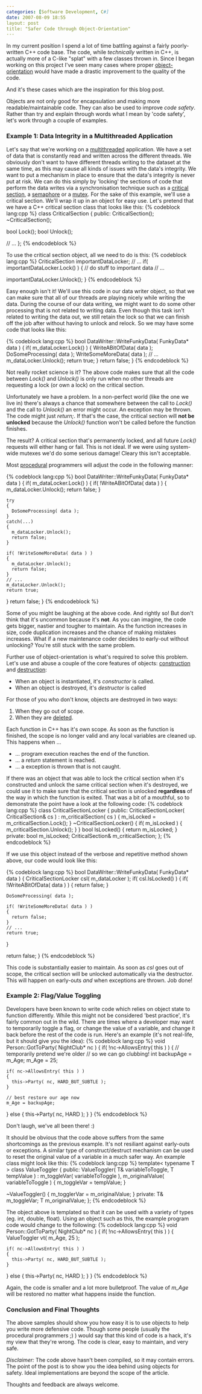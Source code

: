 ```yaml
---
categories: [Software Development, C#]
date: 2007-08-09 18:55
layout: post
title: "Safer Code through Object-Orientation"
---
```

In my current position I spend a lot of time battling against a fairly poorly-written C++ code base. The code, while <em>technically</em> written in C++, is actually more of a C-like "splat" with a few classes thrown in. Since I began working on this project I've seen many cases where proper <a href="http://en.wikipedia.org/wiki/Object-oriented_programming" title="Object-oriented programming">object-orientation</a> would have made a drastic improvement to the quality of the code.

And it's these cases which are the inspiration for this blog post.

<!--more-->

Objects are not only good for encapsulation and making more readable/maintainable code. They can also be used to improve <em>code safety</em>. Rather than try and explain through words what I mean by 'code safety', let's work through a couple of examples.

<h3>Example 1: Data Integrity in a Multithreaded Application</h3>
Let's say that we're working on a <a href="http://en.wikipedia.org/wiki/Thread_(computer_science)" title="Threading">multithreaded</a> application. We have a set of data that is constantly read and written across the different threads. We obviously don't want to have different threads writing to the dataset at the same time, as this may cause all kinds of issues with the data's integrity. We want to put a mechanism in place to ensure that the data's integrity is never put at risk. We can do this simply by 'locking' the sections of code that perform the data writes via a synchronisation technique such as a <a href="http://en.wikipedia.org/wiki/Critical_section" title="Critical section">critical section</a>, a <a href="http://en.wikipedia.org/wiki/Semaphore_(programming)" title="Semaphore">semaphore</a> or a <a href="http://en.wikipedia.org/wiki/Mutex" title="Mutex">mutex</a>. For the sake of this example, we'll use a critical section. We'll wrap it up in an object for easy use. Let's pretend that we have a C++ critical section class that looks like this:
{% codeblock lang:cpp %}
class CriticalSection
{
public:
  CriticalSection();
  ~CriticalSection();

  bool Lock();
  bool Unlock();

  // ...
};
{% endcodeblock %}


To use the critical section object, all we need to do is this:
{% codeblock lang:cpp %}
CriticalSection importantDataLocker;
// ...
if( importantDataLocker.Lock() )
{
  // do stuff to important data
  // ...

  importantDataLocker.Unlock();
}
{% endcodeblock %}


Easy enough isn't it! We'll use this code in our data writer object, so that we can make sure that all of our threads are playing nicely while writing the data. During the course of our data writing, we might want to do some other processing that is not related to writing data. Even though this task isn't related to writing the data out, we still retain the lock so that we can finish off the job after without having to unlock and relock. So we may have some code that looks like this:

{% codeblock lang:cpp %}
bool DataWriter::WriteFunkyData( FunkyData* data )
{
  if( m_dataLocker.Lock() )
  {
    WriteABitOfData( data );
    DoSomeProcessing( data );
    WriteSomeMoreData( data );
    // ...
    m_dataLocker.Unlock();
    return true;
  }
  return false;
}
{% endcodeblock %}


Not really rocket science is it? The above code makes sure that all the code between <em>Lock()</em> and <em>Unlock()</em> is only run when no other threads are requesting a lock (or own a lock) on the critical section.

Unfortunately we have a problem. In a non-perfect world (like the one we live in) there's always a chance that somewhere between the call to <em>Lock()</em> and the call to <em>Unlock()</em> an error might occur. An exception may be thrown. The code might just <em>return;</em>. If that's the case, the critical section will <strong>not be unlocked</strong> because the <em>Unlock()</em> function won't be called before the function finishes.

The result? A critical section that's permanently locked, and all future <em>Lock()</em> requests will either hang or fail. This is not ideal. If we were using system-wide mutexes we'd do some serious damage! Cleary this isn't acceptable.

Most <a href="http://en.wikipedia.org/wiki/Procedural_programming" title="Procedural programming">procedural</a> programmers will adjust the code in the following manner:

{% codeblock lang:cpp %}
bool DataWriter::WriteFunkyData( FunkyData* data )
{
  if( m_dataLocker.Lock() )
  {
    if( !WriteABitOfData( data ) )
    {
      m_dataLocker.Unlock();
      return false;
    }

    try
    {
      DoSomeProcessing( data );
    }
    catch(...)
    {
      m_dataLocker.Unlock();
      return false;
    }

    if( !WriteSomeMoreData( data ) )
    {
      m_dataLocker.Unlock();
      return false;
    }
    // ...
    m_dataLocker.Unlock();
    return true;
  }
  return false;
}
{% endcodeblock %}


Some of you might be laughing at the above code. And rightly so! But don't think that it's uncommon because it's <strong>not</strong>. As you can imagine, the code gets bigger, nastier and tougher to maintain. As the function increases in size, code duplication increases and the chance of making mistakes increases. What if a new maintenance coder decides to early-out without unlocking? You're still stuck with the same problem.

Further use of object-orientation is what's required to solve this problem. Let's use and abuse a couple of the core features of objects: <a href="http://en.wikipedia.org/wiki/Constructor_%28computer_science%29" title="Constructor">construction</a> and <a href="http://en.wikipedia.org/wiki/Destructor_%28computer_science%29" title="Destructor">destruction</a>:<ul><li>When an object is instantiated, it's <em>constructor</em> is called.</li><li>When an object is destroyed, it's <em>destructor</em> is called</li></ul>For those of you who don't know, objects are destroyed in two ways:<ol><li>When they go out of scope.</li><li>When they are <a href="http://en.wikipedia.org/wiki/Operator_delete" title="Operator delete">deleted</a>.</li></ol>
Each function in C++ has it's own scope. As soon as the function is finished, the scope is no longer valid and any local variables are cleaned up. This happens when ...<ul><li>... program execution reaches the end of the function.</li><li>... a <em>return</em> statement is reached.</li><li>... a exception is thrown that is not caught.</li></ul>
If there was an object that was able to lock the critical section when it's constructed and unlock the same critical section when it's destroyed, we could use it to make sure that the critical section is unlocked <strong>regardless</strong> of the way in which the function is exited. That was a bit of a mouthful, so to demonstrate the point have a look at the following code:
{% codeblock lang:cpp %}
class CriticalSectionLocker
{
public:
  CriticalSectionLocker( CriticalSection& cs )
  : m_criticalSection( cs )
  {
    m_isLocked = m_criticalSection.Lock();
  }
  ~CriticalSectionLocker()
  {
    if( m_isLocked )
    {
      m_criticalSection.Unlock();
    }
  }
  bool IsLocked()
  {
    return m_isLocked;
  }
private:
  bool m_isLocked;
  CriticalSection& m_criticalSection;
};
{% endcodeblock %}


If we use this object instead of the verbose and repetitive method shown above, our code would look like this:

{% codeblock lang:cpp %}
bool DataWriter::WriteFunkyData( FunkyData* data )
{
  CriticalSectionLocker csl( m_dataLocker );
  if( csl.IsLocked() )
  {
    if( !WriteABitOfData( data ) )
    {
      return false;
    }

    DoSomeProcessing( data );

    if( !WriteSomeMoreData( data ) )
    {
      return false;
    }
    // ...
    return true;
  }

  return false;
}
{% endcodeblock %}


This code is substantially easier to maintain. As soon as <em>csl</em> goes out of scope, the critical section will be unlocked automatically via the destructor. This will happen on early-outs <em>and</em> when exceptions are thrown. Job done!

<h3>Example 2: Flag/Value Toggling</h3>
Developers have been known to write code which relies on object state to function differently. While this might not be considered 'best practice', it's fairly common out in the wild. There are times where a developer may want to temporarily toggle a flag, or change the value of a variable, and change it back before the rest of the code is run. Here's an example (it's not real-life, but it should give you the idea):
{% codeblock lang:cpp %}
void Person::GotToParty( NightClub* nc )
{
  if( !nc->AllowsEntry( this ) )
  {
    // temporarily pretend we're older
    // so we can go clubbing!
    int backupAge = m_Age;
    m_Age = 25;

    if( nc->AllowsEntry( this ) )
    {
      this->Party( nc, HARD_BUT_SUBTLE );
    }

    // best restore our age now
    m_Age = backupAge;
  }
  else
  {
    this->Party( nc, HARD );
  }
}
{% endcodeblock %}


Don't laugh, we've all been there! :)

It should be obvious that the code above suffers from the same shortcomings as the previous example. It's not resiliant against early-outs or exceptions. A similar type of construct/destruct mechanism can be used to reset the original value of a variable in a much safer way. An example class might look like this:
{% codeblock lang:cpp %}
template< typename T >
class ValueToggler
{
public:
  ValueToggler( T& variableToToggle, T tempValue )
  : m_toggleVar( variableToToggle ),
    m_originalValue( variableToToggle )
  {
    m_toggleVar = tempValue;
  }

  ~ValueToggler()
  {
    m_togglerVar = m_originalValue;
  }
private:
  T& m_toggleVar;
  T m_originalValue;
};
{% endcodeblock %}


The object above is templated so that it can be used with a variety of types (eg. int, double, float). Using an object such as this, the example program code would change to the following:
{% codeblock lang:cpp %}
void Person::GotToParty( NightClub* nc )
{
  if( !nc->AllowsEntry( this ) )
  {
    ValueToggler<int> vt( m_Age, 25 );

    if( nc->AllowsEntry( this ) )
    {
      this->Party( nc, HARD_BUT_SUBTLE );
    }
  }
  else
  {
    this->Party( nc, HARD );
  }
}
{% endcodeblock %}


Again, the code is smaller and a lot more bulletproof. The value of <em>m_Age</em> will be restored no matter what happens inside the function.

<h3>Conclusion and Final Thoughts</h3>
The above samples should show you how easy it is to use objects to help you write more defensive code. Though some people (usually the procedural programmers ;) ) would say that this kind of code is a hack, it's my view that they're wrong. The code is clear, easy to maintain, and very safe.

<em>Disclaimer:</em> The code above hasn't been compiled, so it may contain errors. The point of the post is to show you the idea behind using objects for safety. Ideal implementations are beyond the scope of the article.

Thoughts and feedback are always welcome.
